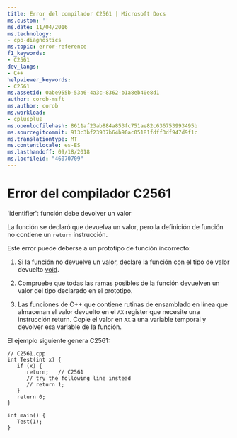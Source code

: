 ```yaml
---
title: Error del compilador C2561 | Microsoft Docs
ms.custom: ''
ms.date: 11/04/2016
ms.technology:
- cpp-diagnostics
ms.topic: error-reference
f1_keywords:
- C2561
dev_langs:
- C++
helpviewer_keywords:
- C2561
ms.assetid: 0abe955b-53a6-4a3c-8362-b1a8eb40e8d1
author: corob-msft
ms.author: corob
ms.workload:
- cplusplus
ms.openlocfilehash: 8611af23ab884a853fc751ae82c636753993495b
ms.sourcegitcommit: 913c3bf23937b64b90ac05181fdff3df947d9f1c
ms.translationtype: MT
ms.contentlocale: es-ES
ms.lasthandoff: 09/18/2018
ms.locfileid: "46070709"
---
```

# <a name="compiler-error-c2561"></a>Error del compilador C2561

'identifier': función debe devolver un valor

La función se declaró que devuelva un valor, pero la definición de función no contiene un `return` instrucción.

Este error puede deberse a un prototipo de función incorrecto:

1. Si la función no devuelve un valor, declare la función con el tipo de valor devuelto [void](../../cpp/void-cpp.md).

1. Compruebe que todas las ramas posibles de la función devuelven un valor del tipo declarado en el prototipo.

1. Las funciones de C++ que contiene rutinas de ensamblado en línea que almacenan el valor devuelto en el `AX` register que necesite una instrucción return. Copie el valor en `AX` a una variable temporal y devolver esa variable de la función.

El ejemplo siguiente genera C2561:

```
// C2561.cpp
int Test(int x) {
   if (x) {
      return;   // C2561
      // try the following line instead
      // return 1;
   }
   return 0;
}

int main() {
   Test(1);
}
```